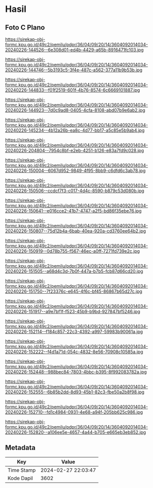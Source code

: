 # Hasil

## Foto C Plano

https://sirekap-obj-formc.kpu.go.id/49c2/pemilu/pdpr/36/04/09/20/14/3604092014034-20240226-144526--6e308d01-ed4b-4429-a65b-8916471fc103.jpg

https://sirekap-obj-formc.kpu.go.id/49c2/pemilu/pdpr/36/04/09/20/14/3604092014034-20240226-144746--5b3193c5-3f4e-487c-a562-377a11b9b53b.jpg

https://sirekap-obj-formc.kpu.go.id/49c2/pemilu/pdpr/36/04/09/20/14/3604092014034-20240226-144833--f01f2519-601f-4b76-8574-6c6669101887.jpg

https://sirekap-obj-formc.kpu.go.id/49c2/pemilu/pdpr/36/04/09/20/14/3604092014034-20240226-144923--7d0c9ad8-0405-4cfa-8108-abd07b9e6ab2.jpg

https://sirekap-obj-formc.kpu.go.id/49c2/pemilu/pdpr/36/04/09/20/14/3604092014034-20240226-145234--4b12a26b-ea8c-4d77-bb17-a5c85e5b9ab4.jpg

https://sirekap-obj-formc.kpu.go.id/49c2/pemilu/pdpr/36/04/09/20/14/3604092014034-20240226-204804--7954c8bf-e2eb-4251-b126-e83a7fd9c028.jpg

https://sirekap-obj-formc.kpu.go.id/49c2/pemilu/pdpr/36/04/09/20/14/3604092014034-20240226-150004--6067d952-9849-4f95-8bb9-c6dfd6c3ab78.jpg

https://sirekap-obj-formc.kpu.go.id/49c2/pemilu/pdpr/36/04/09/20/14/3604092014034-20240226-150506--ccdcf7f3-c017-4d4c-8590-b879c53d080b.jpg

https://sirekap-obj-formc.kpu.go.id/49c2/pemilu/pdpr/36/04/09/20/14/3604092014034-20240226-150641--e016cce2-41b7-4747-a2f5-bd86f35ebe76.jpg

https://sirekap-obj-formc.kpu.go.id/49c2/pemilu/pdpr/36/04/09/20/14/3604092014034-20240226-150807--75d12b4a-6bab-40ea-920a-cd3760ee64b2.jpg

https://sirekap-obj-formc.kpu.go.id/49c2/pemilu/pdpr/36/04/09/20/14/3604092014034-20240226-150919--0d78b755-f567-46ec-a0ff-7271fd739e2c.jpg

https://sirekap-obj-formc.kpu.go.id/49c2/pemilu/pdpr/36/04/09/20/14/3604092014034-20240226-151505--a68d4c3d-7b0f-447a-b7b5-fcb87d66cd20.jpg

https://sirekap-obj-formc.kpu.go.id/49c2/pemilu/pdpr/36/04/09/20/14/3604092014034-20240226-151750--7f23376c-e645-4f6c-bf45-86867b65d27c.jpg

https://sirekap-obj-formc.kpu.go.id/49c2/pemilu/pdpr/36/04/09/20/14/3604092014034-20240226-151917--a9e7bf1f-f523-45b9-b9bd-927847bf5246.jpg

https://sirekap-obj-formc.kpu.go.id/49c2/pemilu/pdpr/36/04/09/20/14/3604092014034-20240226-152114--f184c857-22c3-4392-a997-59983b90061a.jpg

https://sirekap-obj-formc.kpu.go.id/49c2/pemilu/pdpr/36/04/09/20/14/3604092014034-20240226-152222--f4d1a71d-054c-4832-8e56-70908c10585a.jpg

https://sirekap-obj-formc.kpu.go.id/49c2/pemilu/pdpr/36/04/09/20/14/3604092014034-20240226-152448--988bec84-7803-4bbc-b395-8f992083782a.jpg

https://sirekap-obj-formc.kpu.go.id/49c2/pemilu/pdpr/36/04/09/20/14/3604092014034-20240226-152555--6b85b2dd-8d93-45b1-82c3-fbe50a2b8f98.jpg

https://sirekap-obj-formc.kpu.go.id/49c2/pemilu/pdpr/36/04/09/20/14/3604092014034-20240226-152710--fd1c4984-0931-4e68-a94f-205bb625c986.jpg

https://sirekap-obj-formc.kpu.go.id/49c2/pemilu/pdpr/36/04/09/20/14/3604092014034-20240226-152820--a106ee5e-4657-4a44-b705-e665eb3eb852.jpg


## Metadata

| Key        | Value               |
| ---------- | ------------------- |
| Time Stamp | 2024-02-27 22:03:47 |
| Kode Dapil | 3602                |




